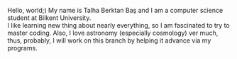 Hello, world;)
My name is Talha Berktan Baş and I am a computer science student at Bilkent University.  
I like learning new thing about nearly everything, so I am fascinated to try to master coding. 
Also, I love astronomy (especially cosmology) ver much, thus, probably, I will work on this branch by helping it advance via my programs.

